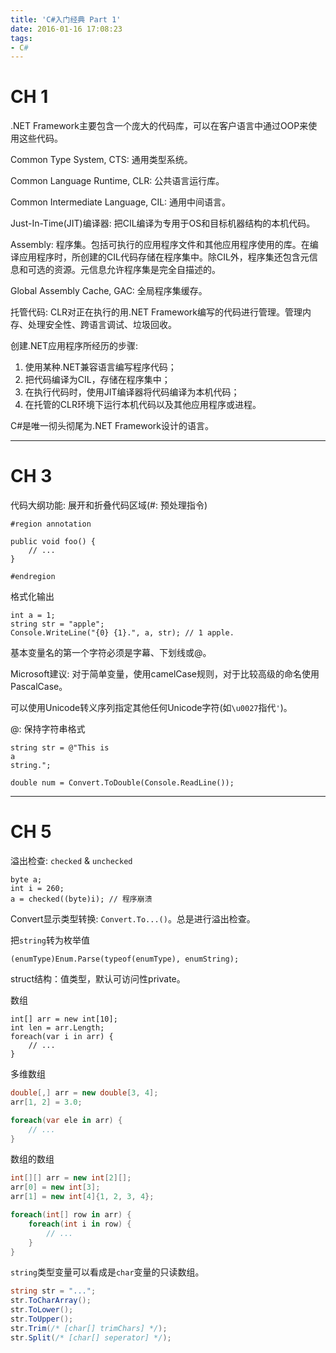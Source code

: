 ```yaml
---
title: 'C#入门经典 Part 1'
date: 2016-01-16 17:08:23
tags:
- C#
---
```


# CH 1 #

.NET Framework主要包含一个庞大的代码库，可以在客户语言中通过OOP来使用这些代码。

Common Type System, CTS: 通用类型系统。

Common Language Runtime, CLR: 公共语言运行库。

Common Intermediate Language, CIL: 通用中间语言。

Just-In-Time(JIT)编译器: 把CIL编译为专用于OS和目标机器结构的本机代码。

Assembly: 程序集。包括可执行的应用程序文件和其他应用程序使用的库。在编译应用程序时，所创建的CIL代码存储在程序集中。除CIL外，程序集还包含元信息和可选的资源。元信息允许程序集是完全自描述的。

Global Assembly Cache, GAC: 全局程序集缓存。

<!-- more -->

托管代码: CLR对正在执行的用.NET Framework编写的代码进行管理。管理内存、处理安全性、跨语言调试、垃圾回收。

创建.NET应用程序所经历的步骤:
1. 使用某种.NET兼容语言编写程序代码；
2. 把代码编译为CIL，存储在程序集中；
3. 在执行代码时，使用JIT编译器将代码编译为本机代码；
4. 在托管的CLR环境下运行本机代码以及其他应用程序或进程。

C#是唯一彻头彻尾为.NET Framework设计的语言。

---

# CH 3 #

代码大纲功能: 展开和折叠代码区域(#: 预处理指令)
```
#region annotation

public void foo() {
    // ...
}

#endregion
```

格式化输出
```
int a = 1;
string str = "apple";
Console.WriteLine("{0} {1}.", a, str); // 1 apple.
```

基本变量名的第一个字符必须是字幕、下划线或@。

Microsoft建议: 对于简单变量，使用camelCase规则，对于比较高级的命名使用PascalCase。

可以使用Unicode转义序列指定其他任何Unicode字符(如`\u0027`指代`'`)。

@: 保持字符串格式
```
string str = @"This is 
a 
string.";
```

`double num = Convert.ToDouble(Console.ReadLine());`

---

# CH 5 #

溢出检查: `checked` & `unchecked`
```
byte a;
int i = 260;
a = checked((byte)i); // 程序崩溃
```

Convert显示类型转换: `Convert.To...()`。总是进行溢出检查。

把`string`转为枚举值
```
(enumType)Enum.Parse(typeof(enumType), enumString);
```

struct结构：值类型，默认可访问性private。

数组
```
int[] arr = new int[10];
int len = arr.Length;
foreach(var i in arr) {
    // ...
}
```

多维数组
```csharp
double[,] arr = new double[3, 4];
arr[1, 2] = 3.0;

foreach(var ele in arr) {
    // ...
}
```

数组的数组
```csharp
int[][] arr = new int[2][];
arr[0] = new int[3];
arr[1] = new int[4]{1, 2, 3, 4};

foreach(int[] row in arr) {
    foreach(int i in row) {
        // ...
    }
}
```

`string`类型变量可以看成是`char`变量的只读数组。

```csharp
string str = "...";
str.ToCharArray();
str.ToLower();
str.ToUpper();
str.Trim(/* [char[] trimChars] */);
str.Split(/* [char[] seperator] */);
```
